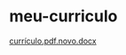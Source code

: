 # meu-curriculo
[currículo.pdf.novo.docx](https://github.com/AliceIzidro/meu-curriculo/files/9415357/curriculo.pdf.novo.docx)
